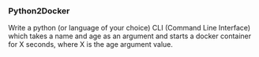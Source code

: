 ### Python2Docker

Write a python (or language of your choice) CLI (Command Line Interface) which takes a name and age as an argument and starts a docker container for X seconds, where X is the age argument value.

